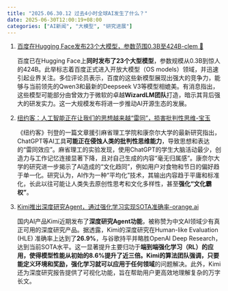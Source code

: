 ```yaml
---
title: "2025.06.30.12 过去4小时全球AI发生了什么？"
date: 2025-06-30T12:00:19+08:00
categories: ["AI新闻", "大模型", "研究进展"]
---
```


1.  [百度在Hugging Face发布23个大模型，参数范围0.3B至424B-clem 🤗](https://x.com/ClementDelangue/status/1939516209172480141)

    百度已在Hugging Face上**同时发布了23个大型模型**，参数规模从0.3B到惊人的424B。此举标志着百度正式进入开放大模型（OS models）领域，并迅速引起业界关注。多位评论员表示，百度的这些新模型展现出强大的竞争力，能够与当前领先的Qwen3和最新的Deepseek V3等模型相媲美。有消息指出，这些模型可能部分由曾效力于微软的卓越**WizardLM团队**打造，暗示其背后强大的研发实力。这一大规模发布将进一步推动AI开源生态的发展。

2.  [纽约客：人工智能正在让我们的思想越来越“雷同”，损害批判性思维-宝玉](https://x.com/dotey/status/1939496882470031546)

    《纽约客》刊登的一篇文章援引麻省理工学院和康奈尔大学的最新研究指出，ChatGPT等AI工具**可能正在侵蚀人类的批判性思维能力**，导致思想和表达的“雷同效应”。麻省理工的实验发现，使用ChatGPT的学生大脑活动最少，创造力与工作记忆连接显著下降，且对自己生成的内容“毫无归属感”。康奈尔大学的研究进一步揭示了AI造成的“文化趋同”，例如用户对食物和节日的偏好趋于单一化。研究认为，AI作为一种“平均化”技术，其输出内容趋于平庸和标准化，长此以往可能让人类失去原创性思考和文化多样性，甚至**强化“文化霸权”**。

3.  [Kimi推出深度研究Agent，通过强化学习实现SOTA准确率-orange.ai](https://x.com/oran_ge/status/1939483082530455749)

    国内AI产品Kimi近期发布了**深度研究Agent功能**，被称赞为中文AI领域少有真正可用的深度研究产品。据透露，Kimi的深度研究在Human-like Evaluation (HLE) 准确率上达到了**26.9%**，与谷歌持平并略胜OpenAI Deep Research，达到当前SOTA水平。这一显著提升主要归功于**端到端强化学习（RL）**的应用，使得模型性能从初始的8.6%提升了近三倍。Kimi的算法团队强调，只要能定义环境和奖励，强化学习就可以应用于**任何领域**的问题解决。此外，Kimi还为深度研究报告提供了可视化功能，旨在帮助用户更高效地理解复杂的万字长文。